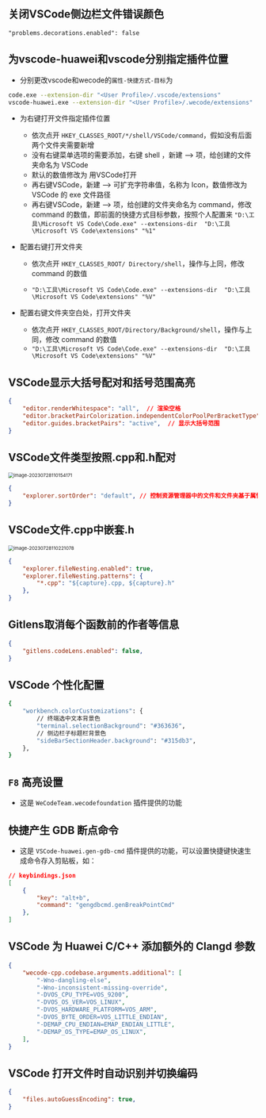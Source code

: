## 关闭VSCode侧边栏文件错误颜色

`"problems.decorations.enabled": false`

## 为vscode-huawei和vscode分别指定插件位置

- 分别更改vscode和wecode的`属性-快捷方式-目标`为

```bash
code.exe --extension-dir "<User Profile>/.vscode/extensions"
vscode-huawei.exe --extension-dir "<User Profile>/.wecode/extensions"
```

- 为右键打开文件指定插件位置
  - 依次点开 `HKEY_CLASSES_ROOT/*/shell/VSCode/command`，假如没有后面两个文件夹需要新增
  - 没有右键菜单选项的需要添加，右键 shell ，新建 —> 项，给创建的文件夹命名为 VSCode
  - 默认的数值修改为 用VSCode打开
  - 再右键VSCode，新建 —> 可扩充字符串值，名称为 Icon，数值修改为 VSCode 的 exe 文件路径
  - 再右键VSCode，新建 —> 项，给创建的文件夹命名为 command，修改 command 的数值，即前面的快捷方式目标参数，按照个人配置来
    `"D:\工具\Microsoft VS Code\Code.exe" --extensions-dir  "D:\工具\Microsoft VS Code\extensions" "%1"`


- 配置右键打开文件夹
  
  - 依次点开 `HKEY_CLASSES_ROOT/ Directory/shell`，操作与上同，修改 command 的数值
  
  
  - `"D:\工具\Microsoft VS Code\Code.exe" --extensions-dir  "D:\工具\Microsoft VS Code\extensions" "%V"`
  
- 配置右键文件夹空白处，打开文件夹


  - 依次点开 `HKEY_CLASSES_ROOT/Directory/Background/shell`，操作与上同，修改 command 的数值
  - `"D:\工具\Microsoft VS Code\Code.exe" --extensions-dir  "D:\工具\Microsoft VS Code\extensions" "%V"`

## VSCode显示大括号配对和括号范围高亮

```json
{
	"editor.renderWhitespace": "all",  // 渲染空格
    "editor.bracketPairColorization.independentColorPoolPerBracketType": true,  // 每种括号对有自己的颜色池
    "editor.guides.bracketPairs": "active",  // 显示大括号范围
}
```

## VSCode文件类型按照.cpp和.h配对

<img src="http://image.huawei.com/tiny-lts/v1/images/3ea8563ae912de5ffe4a62f389a949eb_288x523.png" alt="image-20230728110154171" style="zoom: 67%;" />

```json
{
    "explorer.sortOrder": "default", // 控制资源管理器中的文件和文件夹基于属性进行排序
}
```

## VSCode文件.cpp中嵌套.h

<img src="http://image.huawei.com/tiny-lts/v1/images/f547efb64092bcbf8a7f3216da1921ed_324x521.png" alt="image-20230728110221078" style="zoom: 67%;" />

```json
{
    "explorer.fileNesting.enabled": true,
    "explorer.fileNesting.patterns": {
        "*.cpp": "${capture}.cpp, ${capture}.h"
    },
}
```

## Gitlens取消每个函数前的作者等信息

```json
{
	"gitlens.codeLens.enabled": false,
}
```

## VSCode 个性化配置

```bash
{
	"workbench.colorCustomizations": {
        // 终端选中文本背景色
        "terminal.selectionBackground": "#363636",
        // 侧边栏子标题栏背景色
        "sideBarSectionHeader.background": "#315db3",
    },
}
```

## `F8` 高亮设置

-   这是 `WeCodeTeam.wecodefoundation` 插件提供的功能

## 快捷产生 GDB 断点命令

-   这是 `VSCode-huawei.gen-gdb-cmd` 插件提供的功能，可以设置快捷键快速生成命令存入剪贴板，如：

```json
// keybindings.json
[
    {
        "key": "alt+b",
        "command": "gengdbcmd.genBreakPointCmd"
    },
]
```

## VSCode 为 Huawei C/C++ 添加额外的 Clangd 参数

```json
{
    "wecode-cpp.codebase.arguments.additional": [
        "-Wno-dangling-else",
        "-Wno-inconsistent-missing-override",
        "-DVOS_CPU_TYPE=VOS_9200",
        "-DVOS_OS_VER=VOS_LINUX",
        "-DVOS_HARDWARE_PLATFORM=VOS_ARM",
        "-DVOS_BYTE_ORDER=VOS_LITTLE_ENDIAN",
        "-DEMAP_CPU_ENDIAN=EMAP_ENDIAN_LITTLE",
        "-DEMAP_OS_TYPE=EMAP_OS_LINUX",
    ],
}
```

## VSCode 打开文件时自动识别并切换编码

```json
{    
	"files.autoGuessEncoding": true,
}
```

